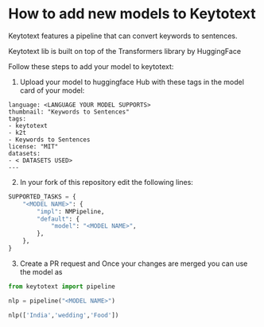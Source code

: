 # How to add new models to Keytotext

Keytotext features a pipeline that can convert keywords to sentences.

Keytotext lib is built on top of the Transformers library by HuggingFace 

Follow these steps to add your model to keytotext:

1) Upload your model to huggingface Hub with these tags in the model card of your model:
```
language: <LANGUAGE YOUR MODEL SUPPORTS>
thumbnail: "Keywords to Sentences"
tags:
- keytotext
- k2t
- Keywords to Sentences
license: "MIT"
datasets:
- < DATASETS USED>
---
```

2) In your fork of this repository edit the following lines:

``` python
SUPPORTED_TASKS = {
    "<MODEL NAME>": {
        "impl": NMPipeline,
        "default": {
            "model": "<MODEL NAME>",
        },
    },
}
```

3) Create a PR request and Once your changes are merged you can use the model as

```python
from keytotext import pipeline

nlp = pipeline("<MODEL NAME>")

nlp(['India','wedding','Food'])
```